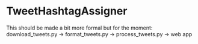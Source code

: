 # TweetHashtagAssigner
This should be made a bit more formal but for the moment:
download_tweets.py -> format_tweets.py -> process_tweets.py -> web app
